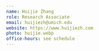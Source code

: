 ```yaml
---
name: Huijie Zhang
role: Research Associate
email: huijiezh@umich.edu
website: https://www.huijiezh.com
photo: huijie.webp
office-hours: see schedule
---
```

